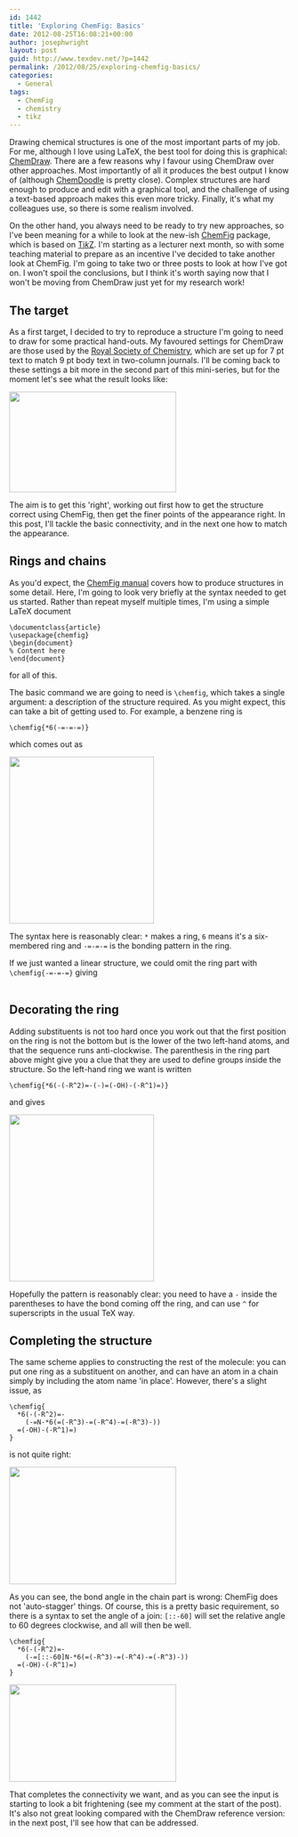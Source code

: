 ```yaml
---
id: 1442
title: 'Exploring ChemFig: Basics'
date: 2012-08-25T16:08:21+00:00
author: josephwright
layout: post
guid: http://www.texdev.net/?p=1442
permalink: /2012/08/25/exploring-chemfig-basics/
categories:
  - General
tags:
  - ChemFig
  - chemistry
  - tikz
---
```

Drawing chemical structures is one of the most important parts of my job. For me, although I love using LaTeX, the best tool for doing this is graphical: <a href="http://www.cambridgesoft.com">ChemDraw</a>. There are a few reasons why I favour using ChemDraw over other approaches. Most importantly of all it produces the best output I know of (although <a href="http://www.chemdoodle.com">ChemDoodle</a> is pretty close). Complex structures are hard enough to produce and edit with a graphical tool, and the challenge of using a text-based approach makes this even more tricky. Finally, it's what my colleagues use, so there is some realism involved.

On the other hand, you always need to be ready to try new approaches, so I've been meaning for a while to look at the new-ish <a href="http://ctan.org/pkg/chemfig">ChemFig</a> package, which is based on <a href="http://ctan.org/pkg/pgf">Ti<em>k</em>Z</a>. I'm starting as a lecturer next month, so with some teaching material to prepare as an incentive I've decided to take another look at ChemFig. I'm going to take two or three posts to look at how I've got on. I won't spoil the conclusions, but I think it's worth saying now that I won't be moving from ChemDraw just yet for my research work!

<h2>The target</h2>

As a first target, I decided to try to reproduce a structure I'm going to need to draw for some practical hand-outs. My favoured settings for ChemDraw are those used by the <a href="http://pubs.rsc.org/en/journals">Royal Society of Chemistry</a>, which are set up for 7 pt text to match 9 pt body text in two-column journals. I'll be coming back to these settings a bit more in the second part of this mini-series, but for the moment let's see what the result looks like:

<img class="alignnone size-medium wp-image-1910" src="https://www.texdev.net/wp-content/uploads/2012/08/ChemDraw-300x181.png" alt="" width="300" height="181" />

The aim is to get this 'right', working out first how to get the structure correct using ChemFig, then get the finer points of the appearance right. In this post, I'll tackle the basic connectivity, and in the next one how to match the appearance.

<h2>Rings and chains</h2>

As you'd expect, the <a href="http://ctan.org/pkg/chemfig">ChemFig manual</a> covers how to produce structures in some detail. Here, I'm going to look very briefly at the syntax needed to get us started. Rather than repeat myself multiple times, I'm using a simple LaTeX document

<pre><code>\documentclass{article}
\usepackage{chemfig}
\begin{document}
% Content here
\end{document}
</code></pre>

for all of this.

The basic command we are going to need is <code>\chemfig</code>, which takes a single argument: a description of the structure required. As you might expect, this can take a bit of getting used to. For example, a benzene ring is

<pre><code>\chemfig{*6(-=-=-=)}
</code></pre>

which comes out as

<img class="alignnone size-medium wp-image-1916" src="https://www.texdev.net/wp-content/uploads/2012/08/ChemFig1-260x300.png" alt="" width="260" height="300" />

The syntax here is reasonably clear: <code>*</code> makes a ring, <code>6</code> means it's a six-membered ring and <code>-=-=-=</code> is the bonding pattern in the ring.

If we just wanted a linear structure, we could omit the ring part with <code>\chemfig{-=-=-=}</code> giving

<img class="alignnone size-medium wp-image-1912" src="https://www.texdev.net/wp-content/uploads/2012/08/ChemFig2-300x3.png" alt="" width="300" height="3" />

<h2>Decorating the ring</h2>

Adding substituents is not too hard once you work out that the first position on the ring is not the bottom but is the lower of the two left-hand atoms, and that the sequence runs anti-clockwise. The parenthesis in the ring part above might give you a clue that they are used to define groups inside the structure. So the left-hand ring we want is written

<pre><code>\chemfig{*6(-(-R^2)=-(-)=(-OH)-(-R^1)=)}
</code></pre>

and gives

<img class="alignnone size-medium wp-image-1913" src="https://www.texdev.net/wp-content/uploads/2012/08/ChemFig3-260x300.png" alt="" width="260" height="300" />

Hopefully the pattern is reasonably clear: you need to have a <code>-</code> inside the parentheses to have the bond coming off the ring, and can use <code>^</code> for superscripts in the usual TeX way.

<h2>Completing the structure</h2>

The same scheme applies to constructing the rest of the molecule: you can put one ring as a substituent on another, and can have an atom in a chain simply by including the atom name 'in place'. However, there's a slight issue, as

<pre><code>\chemfig{
  *6(-(-R^2)=-
    (-=N-*6(=(-R^3)-=(-R^4)-=(-R^3)-))
  =(-OH)-(-R^1)=)
}
</code></pre>

is not quite right:

<img class="alignnone size-medium wp-image-1914" src="https://www.texdev.net/wp-content/uploads/2012/08/ChemFig4-300x211.png" alt="" width="300" height="211" />

As you can see, the bond angle in the chain part is wrong: ChemFig does not 'auto-stagger' things. Of course, this is a pretty basic requirement, so there is a syntax to set the angle of a join: <code>[::-60]</code> will set the relative angle to 60 degrees clockwise, and all will then be well.

<pre><code>\chemfig{
  *6(-(-R^2)=-
    (-=[::-60]N-*6(=(-R^3)-=(-R^4)-=(-R^3)-))
  =(-OH)-(-R^1)=)
}
</code></pre>

<img class="alignnone size-medium wp-image-1915" src="https://www.texdev.net/wp-content/uploads/2012/08/ChemFig5-300x175.png" alt="" width="300" height="175" />

That completes the connectivity we want, and as you can see the input is starting to look a bit frightening (see my comment at the start of the post). It's also not great looking compared with the ChemDraw reference version: in the next post, I'll see how that can be addressed.
